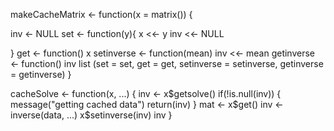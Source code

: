 makeCacheMatrix <- function(x = matrix()) {

inv <- NULL
set <- function(y){
x <<- y
inv <<- NULL

}
get <- function() x
setinverse <- function(mean) inv <<- mean
getinverse <- function() inv
list (set = set, get = get, 
setinverse = setinverse,
getinverse = getinverse)
}



cacheSolve <- function(x, ...) {
inv <- x$getsolve()
if(!is.null(inv)) {
message("getting cached data")
return(inv)
}
mat <- x$get()
inv <- inverse(data, ...)
x$setinverse(inv)
inv
}        

